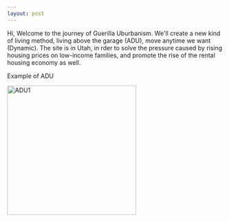```yaml
---
layout: post
---
```

  Hi, Welcome to the journey of Guerilla Uburbanism. We'll create a new kind of living method, living above the garage (ADU), move anytime we want (Dynamic).
  The site is in Utah, in rder to solve the pressure caused by rising housing prices on low-income families, and promote the rise of the rental housing economy as well.
  
  
  
  
  
  Example of ADU
     
 <img alt="ADU1" src="https://github.com/steenblikrs/2021-fALL-Studio/blob/gh-pages/students/Grace/ADU1.jpg?raw=true" width="300">


 
     
 


[jekyll-docs]: http://jekyllrb.com/docs/home
[jekyll-gh]:   https://github.com/jekyll/jekyll
[jekyll-talk]: https://talk.jekyllrb.com/

